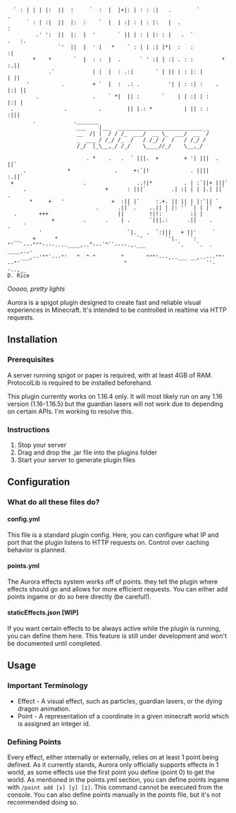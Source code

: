 ```
  ` : | | | |:  ||  :     `  :  |  |+|: | : : :|   .        `              .
      ` : | :|  ||  |:  :    `  |  | :| : | : |:   |  .                    :
         .' ':  ||  |:  |  '       ` || | : | |: : |   .  `           .   :.
                `'  ||  |  ' |   *    ` : | | :| |*|  :   :               :|
        *    *       `  |  : :  |  .      ` ' :| | :| . : :         *   :.||
             .`            | |  |  : .:|       ` | || | : |: |          | ||
      '          .         + `  |  :  .: .         '| | : :| :    .   |:| ||
         .                 .    ` *|  || :       `    | | :| | :      |:| |
 .                .          .        || |.: *          | || : :     :|||
        .            ._______                                   
                      ___    |___  ___________________________ _
                      __  /| |  / / /_  ___/  __ \_  ___/  __ `/
                      _  ___ / /_/ /_  /   / /_/ /  /   / /_/ / 
                      /_/  |_\__,_/ /_/    \____//_/    \__,_/  
                                                                
                         . *    .   .  ` |||.  +        + '| |||  .  ||`
     .             *              .     +:`|!             . ||||  :.||`
 +                      .                ..!|*          . | :`||+ |||`
     .                         +      : |||`        .| :| | | |.| ||`     .
       *     +   '               +  :|| |`     :.+. || || | |:`|| `
                            .      .||` .    ..|| | |: '` `| | |`  +
  .       +++                      ||        !|!: `       :| |
              +         .      .    | .      `|||.:      .||    .      .    `
          '                           `|.   .  `:|||   + ||'     `
  __    +      *                         `'       `'|.    `:
"'  `---"""----....____,..^---`^``----.,.___          `.    `.  .    ____,.,-
    ___,--'""`---"'   ^  ^ ^        ^       """'---,..___ __,..---""'
--"'                                 ^                         ``--..,__
D. Rice                                          
```

_Ooooo, pretty lights_

Aurora is a spigot plugin designed to create fast and reliable visual experiences in Minecraft. It's intended to be
controlled in realtime via HTTP requests.

## Installation

### Prerequisites

A server running spigot or paper is required, with at least 4GB of RAM. ProtocolLib is required to be installed
beforehand.

This plugin currently works on 1.16.4 only. It will most likely run on any 1.16 version (1.16-1.16.5) but the guardian
lasers will not work due to depending on certain APIs. I'm working to resolve this.

### Instructions

1. Stop your server
2. Drag and drop the .jar file into the plugins folder
3. Start your server to generate plugin files

## Configuration

### What do all these files do?

#### config.yml

This file is a standard plugin config. Here, you can configure what IP and port that the plugin listens to HTTP requests
on. Control over caching behavior is planned.

#### points.yml

The Aurora effects system works off of points. they tell the plugin where effects should go and allows for more
efficient requests. You can either add points ingame or do so here directly (be careful!).

#### staticEffects.json [WIP]

If you want certain effects to be always active while the plugin is running, you can define them here. This feature is
still under development and won't be documented until completed.

## Usage

### Important Terminology

- Effect - A visual effect, such as particles, guardian lasers, or the dying dragon animation.
- Point - A representation of a coordinate in a given minecraft world which is assigned an integer id.

### Defining Points

Every effect, either internally or externally, relies on at least 1 point being defined. As it currently stands, Aurora
only officially supports effects in 1 world, as some effects use the first point you define (point 0) to get the world.
As mentioned in the points.yml section, you can define points ingame with `/point add [x] [y] [z]`. This command cannot
be executed from the console. You can also define points manually in the points file, but it's not recommended doing so.